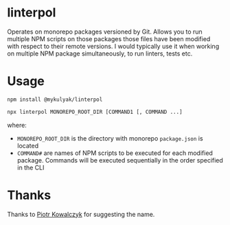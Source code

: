 # linterpol

Operates on monorepo packages versioned by Git. Allows you to run multiple
NPM scripts on those packages those files have been modified with respect
to their remote versions. I would typically use it when working on multiple
NPM package simultaneously, to run linters, tests etc.

# Usage

```bash
npm install @mykulyak/linterpol
```

```bash
npx linterpol MONOREPO_ROOT_DIR [COMMAND1 [, COMMAND ...]
```

where:

- `MONOREPO_ROOT_DIR` is the directory with monorepo `package.json` is located
- `COMMAND#` are names of NPM scripts to be executed for each modified package.
  Commands will be executed sequentially in the order specified in the CLI

# Thanks

Thanks to [Piotr Kowalczyk](https://github.com/kpiotr) for suggesting the name.
